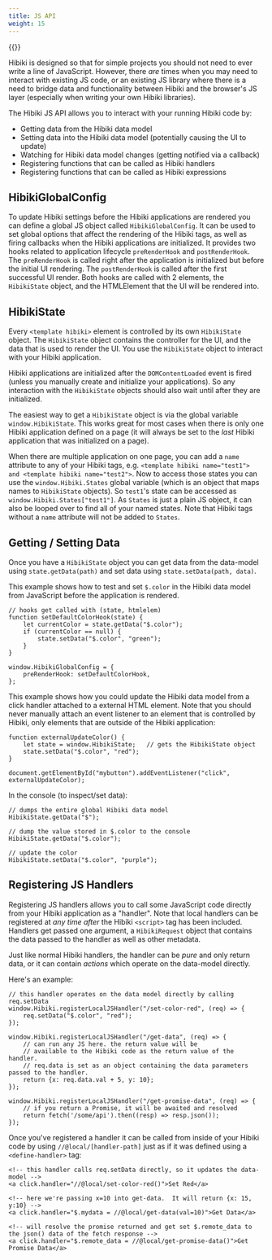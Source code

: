```yaml
---
title: JS API
weight: 15
---
```


{{<toc>}}

Hibiki is designed so that for simple projects you should not need to ever write a line of JavaScript.  However, there *are*
times when you may need to interact with existing JS code, or an existing JS library where there is a need to bridge
data and functionality between Hibiki and the browser's JS layer (especially when writing your own Hibiki libraries).

The Hibiki JS API allows you to interact with your running Hibiki code by:

* Getting data from the Hibiki data model
* Setting data into the Hibiki data model (potentially causing the UI to update)
* Watching for Hibiki data model changes (getting notified via a callback)
* Registering functions that can be called as Hibiki handlers
* Registering functions that can be called as Hibiki expressions

## HibikiGlobalConfig

To update Hibiki settings before the Hibiki applications are rendered you can define a
global JS object called `HibikiGlobalConfig`. It can
be used to set global options that affect the rendering of the Hibiki tags, as well as 
firing callbacks when the Hibiki applications are initialized.  It provides two hooks related to
application lifecycle `preRenderHook` and `postRenderHook`.  The `preRenderHook` is called right after
the application is initialized but before the initial UI rendering.  The `postRenderHook` is
called after the first successful UI render.  Both hooks are called with 2 elements, the `HibikiState`
object, and the HTMLElement that the UI will be rendered into.

## HibikiState

Every `<template hibiki>` element is controlled by its own `HibikiState` object.  The `HibikiState` object 
contains the controller for the UI, and the data that is used to render the UI.  You use the `HibikiState`
object to interact with your Hibiki application.

Hibiki applications are initialized after the `DOMContentLoaded` event is fired (unless you manually
create and initialize your applications).  So any interaction with the `HibikiState` objects should also wait
until after they are initialized.

The easiest way to get a `HibikiState` object is via the global variable `window.HibikiState`.
This works great for most cases when there is only one Hibiki application defined on a page (it will
always be set to the *last* Hibiki application that was initialized on a page).

When there are multiple application on one page, you can add a `name` attribute to any of your Hibiki
tags, e.g. `<template hibiki name="test1"> and <template hibiki name="test2">`.  Now to access
those states you can use the `window.Hibiki.States` global variable (which is an object that
maps names to `HibikiState` objects).  So `test1`'s state can be accessed as
`window.Hibiki.States["test1"]`.  As `States` is just a plain JS object, it can also be looped
over to find all of your named states.  Note that Hibiki tags without a `name` attribute will
not be added to `States`.

## Getting / Setting Data

Once you have a `HibikiState` object you can get data from the data-model using
`state.getData(path)` and set data using `state.setData(path, data)`.

This example shows how to test and set `$.color` in the Hibiki data model from
JavaScript before the application is rendered.
```
// hooks get called with (state, htmlelem)
function setDefaultColorHook(state) {
    let currentColor = state.getData("$.color");
    if (currentColor == null) {
        state.setData("$.color", "green");
    }
}

window.HibikiGlobalConfig = {
    preRenderHook: setDefaultColorHook,
};
```

This example shows how you could update the Hibiki data model from a click handler
attached to a external HTML element.  Note that you should never manually attach
an event listener to an element that is controlled by Hibiki, only
elements that are outside of the Hibiki application:
```
function externalUpdateColor() {
    let state = window.HibikiState;   // gets the HibikiState object
    state.setData("$.color", "red");
}

document.getElementById("mybutton").addEventListener("click", externalUpdateColor);
```

In the console (to inspect/set data):
```
// dumps the entire global Hibiki data model
HibikiState.getData("$");

// dump the value stored in $.color to the console
HibikiState.getData("$.color");

// update the color
HibikiState.setData("$.color", "purple");
```


## Registering JS Handlers

Registering JS handlers allows you to call some JavaScript code directly from
your Hibiki application as a "handler".  Note that local handlers can
be registered at *any time after* the Hibiki `<script>` tag has been included.
Handlers get passed one argument, a `HibikiRequest` object that contains
the data passed to the handler as well as other metadata.

Just like normal Hibiki handlers, the handler can be *pure* and only return
data, or it can contain *actions* which operate on the data-model directly.

Here's an example:
```
// this handler operates on the data model directly by calling req.setData
window.Hibiki.registerLocalJSHandler("/set-color-red", (req) => {
    req.setData("$.color", "red");
});

window.Hibiki.registerLocalJSHandler("/get-data", (req) => {
    // can run any JS here. the return value will be
    // available to the Hibiki code as the return value of the handler.
    // req.data is set as an object containing the data parameters passed to the handler.
    return {x: req.data.val + 5, y: 10};
});

window.Hibiki.registerLocalJSHandler("/get-promise-data", (req) => {
    // if you return a Promise, it will be awaited and resolved
    return fetch('/some/api').then((resp) => resp.json());
});
```

Once you've registered a handler it can be called from inside of your
Hibiki code by using `//@local/[handler-path]` just as if it was
defined using a `<define-handler>` tag:
```
<!-- this handler calls req.setData directly, so it updates the data-model -->
<a click.handler="//@local/set-color-red()">Set Red</a>

<!-- here we're passing x=10 into get-data.  It will return {x: 15, y:10} -->
<a click.handler="$.mydata = //@local/get-data(val=10)">Get Data</a>

<!-- will resolve the promise returned and get set $.remote_data to the json() data of the fetch response -->
<a click.handler="$.remote_data = //@local/get-promise-data()">Get Promise Data</a>
```


